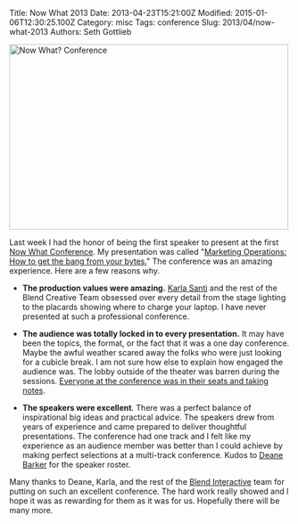 Title: Now What 2013
Date: 2013-04-23T15:21:00Z
Modified: 2015-01-06T12:30:25.100Z
Category: misc
Tags: conference
Slug: 2013/04/now-what-2013
Authors: Seth Gottlieb

<a href="http://www.flickr.com/photos/blend-interactive/8662444635/" title="Now What? Conference by Blend Interactive, on Flickr"><img alt="Now What? Conference" height="333" src="http://farm9.staticflickr.com/8252/8662444635_9e0b103105.jpg" width="500"/></a>  

Last week I had the honor of being the first speaker to present at the first [Now What Conference](http://nowwhatconference.com/). My presentation was called "[Marketing Operations: How to get the bang from your bytes.](http://www.slideshare.net/sggottlieb/now-what2013-public)" The conference was an amazing experience. Here are a few reasons why.

  

  
 *   __The production values were amazing.__ [Karla Santi](https://twitter.com/karlasanti) and the rest of the Blend Creative Team obsessed over every detail from the stage lighting to the placards showing where to charge your laptop. I have never presented at such a professional conference.
  
 *   __The audience was totally locked in to every presentation.__ It may have been the topics, the format, or the fact that it was a one day conference. Maybe the awful weather scared away the folks who were just looking for a cubicle break. I am not sure how else to explain how engaged the audience was. The lobby outside of the theater was barren during the sessions. [Everyone at the conference was in their seats and taking notes](http://www.flickr.com/photos/blend-interactive/8663543270/in/set-72157633278810033).
  
 *   __The speakers were excellent__. There was a perfect balance of inspirational big ideas and practical advice. The speakers drew from years of experience and came prepared to deliver thoughtful presentations. The conference had one track and I felt like my experience as an audience member was better than I could achieve by making perfect selections at a multi-track conference. Kudos to [Deane Barker](https://twitter.com/gadgetopia) for the speaker roster.
  

  

Many thanks to Deane, Karla, and the rest of the [Blend Interactive](http://blendinteractive.com/) team for putting on such an excellent conference. The hard work really showed and I hope it was as rewarding for them as it was for us. Hopefully there will be many more.
